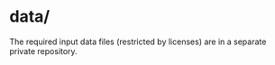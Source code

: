 # data/

The required input data files (restricted by licenses) are in a separate private repository.
